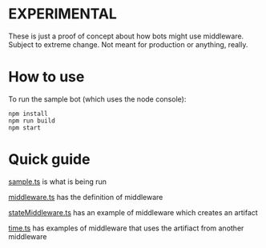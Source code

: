 # EXPERIMENTAL

These is just a proof of concept about how bots might use middleware. Subject to extreme change. Not meant for production or anything, really.

# How to use

To run the sample bot (which uses the node console):

```
npm install
npm run build
npm start
```

# Quick guide

[sample.ts](src/sample.ts) is what is being run

[middleware.ts](src/middleware.ts) has the definition of middleware

[stateMiddleware.ts](src/stateMiddleware.ts) has an example of middleware which creates an artifact

[time.ts](src/time.ts) has examples of middleware that uses the artifiact from another middleware
